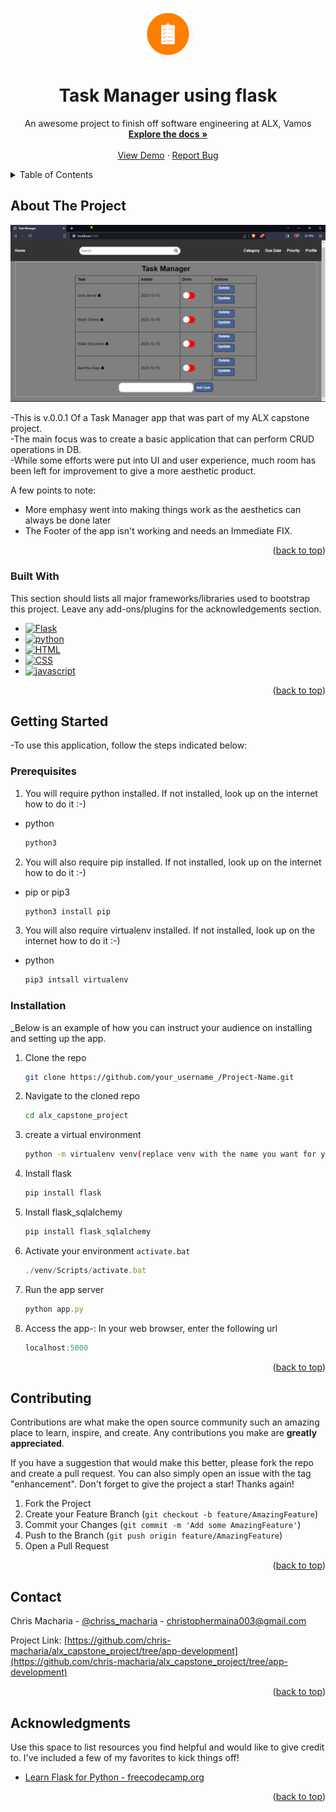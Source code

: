 <!-- Improved compatibility of back to top link: See: https://github.com/othneildrew/Best-README-Template/pull/73 -->
<a name="readme-top"></a>
<!--
*** Thanks for checking out the Best-README-Template. If you have a suggestion
*** that would make this better, please fork the repo and create a pull request
*** or simply open an issue with the tag "enhancement".
*** Don't forget to give the project a star!
*** Thanks again! Now go create something AMAZING! :D
-->


<!-- PROJECT LOGO -->
<br />
<div align="center">
  <a href="https://github.com/chris-macharia/alx_capstone_project">
    <img src="/images/logo/logo1.jpg" alt="Logo" width="80" height="80">
  </a>

  <h1 align="center">Task Manager using flask</h3>

  <p align="center">
    An awesome project to finish off software engineering at ALX, Vamos
    <br />
    <a href="#"><strong>Explore the docs »</strong></a>
    <br />
    <br />
    <a href="https://github.com/chris-macharia/alx_capstone_project/wiki">View Demo</a>
    ·
    <a href="https://github.com/chris-macharia/alx_capstone_project/issues">Report Bug</a>
  </p>
</div>



<!-- TABLE OF CONTENTS -->
<details>
  <summary>Table of Contents</summary>
  <ol>
    <li>
      <a href="#about-the-project">About The Project</a>
      <ul>
        <li><a href="#built-with">Built With</a></li>
      </ul>
    </li>
    <li>
      <a href="#getting-started">Getting Started</a>
      <ul>
        <li><a href="#prerequisites">Prerequisites</a></li>
        <li><a href="#installation">Installation</a></li>
      </ul>
    </li>
    <li><a href="#contributing">Contributing</a></li>
    <li><a href="#contact">Contact</a></li>
    <li><a href="#acknowledgments">Acknowledgments</a></li>
  </ol>
</details>



<!-- ABOUT THE PROJECT -->
## About The Project

[![Product Screen-Shot][product-screenshot]](https://imgur.com/a/CJAixk2)

-This is v.0.0.1 Of a Task  Manager app that was part of my ALX capstone project.<br>
-The main focus was to create a basic application that can perform CRUD operations in  DB.<br>
-While some efforts were put into UI and user experience, much room has been left for improvement to give a more aesthetic product.<br>

A few points to note:
* More emphasy went into making things work as the aesthetics can always be done later
* The Footer of the app isn't working and needs an Immediate FIX.

<p align="right">(<a href="#readme-top">back to top</a>)</p>



### Built With

This section should lists all major frameworks/libraries used to bootstrap this project. Leave any add-ons/plugins for the acknowledgements section.

* [![Flask][flask]][flask-url]
* [![python][python]][python-url]
* [![HTML][HTML]][HTML-url]
* [![CSS][CSS]][CSS-url]
* [![javascript][javascript]][javascript-url]

<p align="right">(<a href="#readme-top">back to top</a>)</p>



<!-- GETTING STARTED -->
## Getting Started

-To use this application, follow the steps indicated below:

### Prerequisites

1. You will require python installed. If not installed, look up on the internet how to do it :-) 
* python
  ```sh
  python3
  ```
2. You will also require pip installed. If not installed, look up on the internet how to do it :-) 
* pip or pip3
  ```sh
  python3 install pip
  ```
3. You will also require virtualenv installed. If not installed, look up on the internet how to do it :-) 
* python
  ```sh
  pip3 intsall virtualenv
  ```

### Installation

_Below is an example of how you can instruct your audience on installing and setting up the app. 

1. Clone the repo
   ```sh
   git clone https://github.com/your_username_/Project-Name.git
   ```
2. Navigate to the cloned repo
   ```sh
   cd alx_capstone_project
   ```
3. create a virtual environment
   ```sh
   python -m virtualenv venv(replace venv with the name you want for your virtual environment)
   ```
4. Install flask
   ```sh
   pip install flask
   ```
5. Install flask_sqlalchemy
   ```sh
   pip install flask_sqlalchemy
   ```

6. Activate your environment `activate.bat`
   ```js
   ./venv/Scripts/activate.bat
   ```
7. Run the app server
   ```js
   python app.py
   ```
7. Access the app-: In your web browser, enter the following url
   ```js
   localhost:5000
   ```
<p align="right">(<a href="#readme-top">back to top</a>)</p>


<!-- CONTRIBUTING -->
## Contributing

Contributions are what make the open source community such an amazing place to learn, inspire, and create. Any contributions you make are **greatly appreciated**.

If you have a suggestion that would make this better, please fork the repo and create a pull request. You can also simply open an issue with the tag "enhancement".
Don't forget to give the project a star! Thanks again!

1. Fork the Project
2. Create your Feature Branch (`git checkout -b feature/AmazingFeature`)
3. Commit your Changes (`git commit -m 'Add some AmazingFeature'`)
4. Push to the Branch (`git push origin feature/AmazingFeature`)
5. Open a Pull Request

<p align="right">(<a href="#readme-top">back to top</a>)</p>


<!-- CONTACT -->
## Contact
Chris Macharia - [@chriss_macharia](https://twitter.com/your_username) - christophermaina003@gmail.com

Project Link: [https://github.com/chris-macharia/alx_capstone_project/tree/app-development](https://github.com/chris-macharia/alx_capstone_project/tree/app-development)

<p align="right">(<a href="#readme-top">back to top</a>)</p>



<!-- ACKNOWLEDGMENTS -->
## Acknowledgments

Use this space to list resources you find helpful and would like to give credit to. I've included a few of my favorites to kick things off!

* [Learn Flask for Python - freecodecamp.org](https://www.youtube.com/watch?v=Z1RJmh_OqeA)

<p align="right">(<a href="#readme-top">back to top</a>)</p>



<!-- MARKDOWN LINKS & IMAGES -->
<!-- https://www.markdownguide.org/basic-syntax/#reference-style-links -->
[product-screenshot]: images/UI-designs/v001-index-ui.png

<!-- Built with urls-->
[flask]: https://img.shields.io/badge/flask-000000?style=for-the-badge&logo=flask&logoColor=white
[flask-url]: https://flask.palletsprojects.com/en/3.0.x/

[python]: https://img.shields.io/badge/Python-3776AB?style=for-the-badge&logo=Python&logoColor=white
[python-url]: https://docs.python.org/3/

[HTML]: https://img.shields.io/badge/Html-E34F26?style=for-the-badge&logo=HTML5&logoColor=white
[HTML-url]: https://developer.mozilla.org/en-US/docs/Web/HTML

[CSS]: https://img.shields.io/badge/CSS3-35495E?style=for-the-badge&logo=CSS3&logoColor=#1572B6
[CSS-url]: https://developer.mozilla.org/en-US/docs/Web/CSS


[javascript]: https://img.shields.io/badge/JavaScript-F7DF1E?style=for-the-badge&logo=JavaScript&logoColor=white
[javascript-url]: https://developer.mozilla.org/en-US/docs/Web/JavaScript
